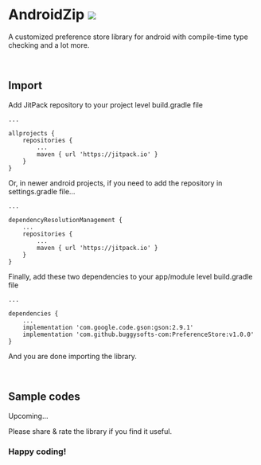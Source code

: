 # AndroidZip [![](https://jitpack.io/v/buggysofts-com/PreferenceStore.svg)](https://jitpack.io/#buggysofts-com/PreferenceStore)
A customized preference store library for android with compile-time type checking and a lot more.

<br />

## Import
Add JitPack repository to your project level build.gradle file
```
...

allprojects {
    repositories {
        ...
        maven { url 'https://jitpack.io' }
    }
}
```
Or, in newer android projects, if you need to add the repository in settings.gradle file...
```
...

dependencyResolutionManagement {
    ...
    repositories {
        ...
        maven { url 'https://jitpack.io' }
    }
}
```
Finally, add these two dependencies to your app/module level build.gradle file
```
...

dependencies {
    ...
    implementation 'com.google.code.gson:gson:2.9.1'
    implementation 'com.github.buggysofts-com:PreferenceStore:v1.0.0'
}
```
And you are done importing the library.

<br />

## Sample codes
Upcoming...

Please share & rate the library if you find it useful.

### Happy coding!
